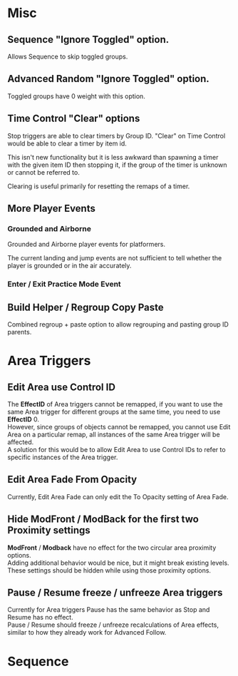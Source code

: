 # Misc

## Sequence "Ignore Toggled" option.

Allows Sequence to skip toggled groups.

## Advanced Random "Ignore Toggled" option.

Toggled groups have 0 weight with this option.

## Time Control "Clear" options

Stop triggers are able to clear timers by Group ID. "Clear" on Time Control would be able to clear a timer by item id.

This isn't new functionality but it is less awkward than spawning a timer with the given item ID then stopping it, if the group of the timer is unknown or cannot be referred to.

Clearing is useful primarily for resetting the remaps of a timer.

## More Player Events

### Grounded and Airborne

Grounded and Airborne player events for platformers.

The current landing and jump events are not sufficient to tell whether the player is grounded or in the air accurately.

### Enter / Exit Practice Mode Event

## Build Helper / Regroup Copy Paste

Combined regroup + paste option to allow regrouping and pasting group ID parents.

# Area Triggers

## Edit Area use Control ID

The **EffectID** of Area triggers cannot be remapped, if you want to use the same Area trigger for different groups at the same time, you need to use **EffectID** 0\.  
However, since groups of objects cannot be remapped, you cannot use Edit Area on a particular remap, all instances of the same Area trigger will be affected.  
A solution for this would be to allow Edit Area to use Control IDs to refer to specific instances of the Area trigger.

## Edit Area Fade From Opacity

Currently, Edit Area Fade can only edit the To Opacity setting of Area Fade.

## Hide ModFront / ModBack for the first two Proximity settings

**ModFront** / **Modback** have no effect for the two circular area proximity options.   
Adding additional behavior would be nice, but it might break existing levels.   
These settings should be hidden while using those proximity options.

## Pause / Resume freeze / unfreeze Area triggers

Currently for Area triggers Pause has the same behavior as Stop and Resume has no effect.  
Pause / Resume should freeze / unfreeze recalculations of Area effects, similar to how they already work for Advanced Follow.

# Sequence
